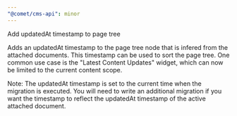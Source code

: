 ```yaml
---
"@comet/cms-api": minor
---
```


Add updatedAt timestamp to page tree

Adds an updatedAt timestamp to the page tree node that is infered from the attached documents. This timestamp can be used to sort the page tree. One common use case is the "Latest Content Updates" widget, which can now be limited to the current content scope.

Note: The updatedAt timestamp is set to the current time when the migration is executed. You will need to write an additional migration if you want the timestamp to reflect the updatedAt timestamp of the active attached document.
